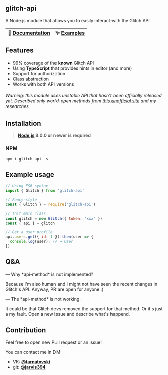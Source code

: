 ## glitch-api

A Node.js module that allows you to easily interact with the Glitch API

| 📖 [Documentation](https://github.com/jarvis394/glitch-api/tree/master/docs/) | ✨ [Examples](https://github.com/jarvis394/glitch-api/tree/master/docs/examples/) |
| ----------------------------------------------------------------------------- | --------------------------------------------------------------------------------- |

## Features

- 99% coverage of the **known** Glitch API
- Using **TypeScript** that provides hints in editor (and more)
- Support for authorization
- Class abstraction
- Works with both API versions

###### _Warning: this module uses unstable API that hasn't been officially released yet. Described only world-open methods from [this unofficial site](https://glitchapi.glitch.me) and my researches_

## Installation

> **[Node.js](https://nodejs.org/) 8.0.0 or newer is required**

### NPM

```
npm i glitch-api -s
```

## Example usage

```javascript
// Using ES6 syntax
import { Glitch } from 'glitch-api'

// Fancy-style
const { Glitch } = require('glitch-api')

// Init main class
const glitch = new Glitch({ token: 'xxx' })
const { api } = glitch

// Get a user profile
api.users.get({ id: 1 }).then(user => {
  console.log(user); // → User
})
```

## Q&A

— Why \*api-method\* is not implemented?

Because I'm also human and I might not have seen the recent changes in Glitch's API.
Anyway, PR are open for anyone :)

— The \*api-method\* is not working.

It could be that Glitch devs removed the support for that method. Or it's just a my fault.
Open a new issue and describe what's happend.

## Contribution

Feel free to open new Pull request or an issue!

You can contact me in DM:

- VK: **[@tarnatovski](https://vk.com/tarnatovski)**
- git: **[@jarvis394](https://github.com/jarvis394)**
